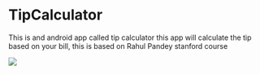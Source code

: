 # TipCalculator

This is and android app called tip calculator this app will calculate the tip based on your bill, this is based on Rahul Pandey stanford course

![](https://github.com/CyberDragon25/TipCalculator.gif)

